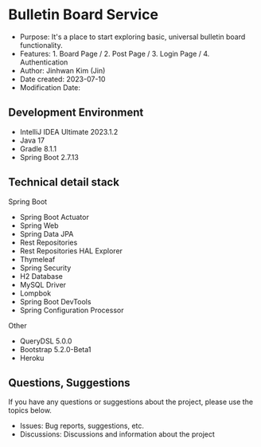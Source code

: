# Bulletin Board Service
 * Purpose: It's a place to start exploring basic, universal bulletin board functionality.
 * Features: 1. Board Page / 2. Post Page / 3. Login Page / 4. Authentication 
 * Author: Jinhwan Kim (Jin)
 * Date created: 2023-07-10
 * Modification Date:

## Development Environment

* IntelliJ IDEA Ultimate 2023.1.2
* Java 17
* Gradle 8.1.1
* Spring Boot 2.7.13

## Technical detail stack

Spring Boot

* Spring Boot Actuator
* Spring Web
* Spring Data JPA
* Rest Repositories
* Rest Repositories HAL Explorer
* Thymeleaf
* Spring Security
* H2 Database
* MySQL Driver
* Lompbok
* Spring Boot DevTools
* Spring Configuration Processor

Other

* QueryDSL 5.0.0
* Bootstrap 5.2.0-Beta1
* Heroku

## Questions, Suggestions

If you have any questions or suggestions about the project, please use the topics below.

* Issues: Bug reports, suggestions, etc.
* Discussions: Discussions and information about the project


